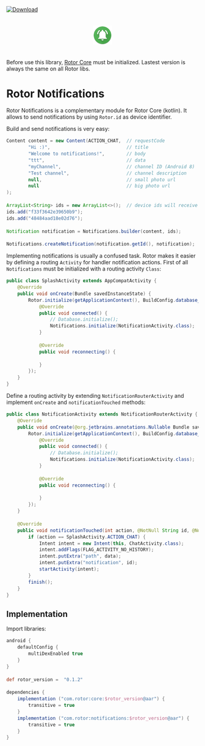 [ ![Download](https://api.bintray.com/packages/efff/maven/RotorKotlinDatabase/images/download.svg) ](https://bintray.com/efff/maven/RotorKotlinDatabase/_latestVersion)
<p align="center"><img width="10%" vspace="20" src="https://github.com/rotorlab/notifications-kotlin/raw/develop/app/src/main/res/mipmap-xxxhdpi/ic_launcher_round.png"></p>
 
Before use this library, [Rotor Core](https://github.com/rotorlab/core-kotlin) must be initialized. Lastest version is always the same on all Rotor libs.

# Rotor Notifications
Rotor Notifications is a complementary module for Rotor Core (kotlin). It allows to send notifications by using `Rotor.id` as device identifier.

Build and send notifications is very easy:
```java
Content content = new Content(ACTION_CHAT,  // requestCode
        "Hi :)",                            // title
        "Welcome to notifications!",        // body
        "ttt",                              // data
        "myChannel",                        // channel ID (Android 8)
        "Test channel",                     // channel description
        null,                               // small photo url
        null                                // big photo url
);                              
 
ArrayList<String> ids = new ArrayList<>();  // device ids will receive the notification
ids.add("f33f3642e39650b9");
ids.add("48484aad18e02d76");

Notification notification = Notifications.builder(content, ids);

Notifications.createNotification(notification.getId(), notification);
```

Implementing notifications is usually a confused task. Rotor makes it easier by defining a routing `Activity` for handler notification actions. First of all `Notifications` must be initialized with a routing activity `Class`:
```java
public class SplashActivity extends AppCompatActivity {
    @Override
    public void onCreate(Bundle savedInstanceState) {
        Rotor.initialize(getApplicationContext(), BuildConfig.database_url, BuildConfig.redis_url, new StatusListener() {
            @Override
            public void connected() {
                // Database.initialize();
                Notifications.initialize(NotificationActivity.class);
            }
 
            @Override
            public void reconnecting() {
 
            }
        });
    }
}
```
Define a routing activity by extending `NotificationRouterActivity` and implement `onCreate` and `notificationTouched` methods:
```java
public class NotificationActivity extends NotificationRouterActivity {
    @Override
    public void onCreate(@org.jetbrains.annotations.Nullable Bundle savedInstanceState, int action, @NotNull String id, @NotNull String data) {
        Rotor.initialize(getApplicationContext(), BuildConfig.database_url, BuildConfig.redis_url, new StatusListener() {
            @Override
            public void connected() {
                // Database.initialize();
                Notifications.initialize(NotificationActivity.class);
            }
 
            @Override
            public void reconnecting() {
 
            }
        });
    }
 
    @Override
    public void notificationTouched(int action, @NotNull String id, @NotNull String data) {
        if (action == SplashActivity.ACTION_CHAT) {
            Intent intent = new Intent(this, ChatActivity.class);
            intent.addFlags(FLAG_ACTIVITY_NO_HISTORY);
            intent.putExtra("path", data);
            intent.putExtra("notification", id);
            startActivity(intent);
        }
        finish();
    }
}
```

## Implementation
Import libraries:

```groovy
android {
    defaultConfig {
        multiDexEnabled true
    }
}
 
def rotor_version =  "0.1.2"
 
dependencies {
    implementation ("com.rotor:core:$rotor_version@aar") {
        transitive = true
    }
    implementation ("com.rotor:notifications:$rotor_version@aar") {
        transitive = true
    }
}
```
